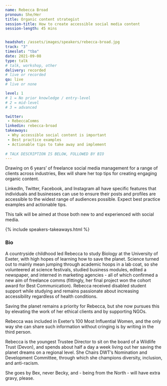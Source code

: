 ```yaml
---
name: Rebecca Broad
pronoun: She/Her
title: Organic content strategist
session-title: How to create accessible social media content
session-length: 45 mins


headshot: /assets/images/speakers/rebecca-broad.jpg
track: "3"
timeslot: "tba"
date: 2021-09-08
type: talk
# talk, workshop, other
delivery: recorded
# live or recorded
qa: live
# live or none

level: 1
# 1 = No prior knowledge / entry-level
# 2 = mid-level
# 3 = advanced

twitter:
 - RebeccaComms
linkedin: rebecca-broad
takeaways:
 - Why accessible social content is important
 - Best practice examples
 - Actionable tips to take away and implement
 
# TALK DESCRIPTION IS BELOW, FOLLOWED BY BIO
---
```


Drawing on 6 years’ of freelance social media management for a range of clients across industries, Bex will share her top tips for creating engaging organic content. 

LinkedIn, Twitter, Facebook, and Instagram all have specific features that individuals and businesses can use to ensure their posts and profiles are accessible to the widest range of audiences possible. Expect best practice examples and actionable tips. 

This talk will be aimed at those both new to and experienced with social media.

{% include speakers-takeaways.html %}

<h3>Bio</h3>
A countryside childhood led Rebecca to study Biology at the University of Exeter, with high hopes of learning how to save the planet. Science turned out to mainly mean jumping through academic hoops in a lab coat, so she volunteered at science festivals, studied business modules, edited a newspaper, and interned in marketing agencies - all of which confirmed a new aim of freelance comms (fittingly, her final project won the cohort award for Best Communication). Rebecca received disabled student support while studying and remains passionate about increasing accessibility regardless of health conditions.

Saving the planet remains a priority for Rebecca, but she now pursues this by elevating the work of her ethical clients and by supporting NGOs.

Rebecca was included in Exeter’s 100 Most Influential Women, and the only way she can share such information without cringing is by writing in the third person.

Rebecca is the youngest Trustee Director to sit on the board of a Wildlife Trust (Devon), and spends about half a day a week living out her saving the planet dreams on a regional level. She Chairs DWT’s Nomination and Development Committee, through which she champions diversity, inclusion, and anti-racism.

She goes by Bex, never Becky, and - being from the North - will have extra gravy, please.